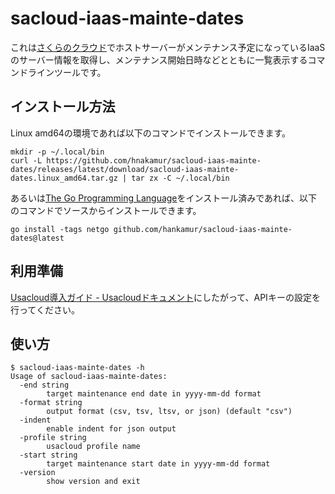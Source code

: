 # sacloud-iaas-mainte-dates

これは[さくらのクラウド](https://cloud.sakura.ad.jp/)でホストサーバーがメンテナンス予定になっているIaaSのサーバー情報を取得し、メンテナンス開始日時などとともに一覧表示するコマンドラインツールです。

## インストール方法

Linux amd64の環境であれば以下のコマンドでインストールできます。

```
mkdir -p ~/.local/bin
curl -L https://github.com/hnakamur/sacloud-iaas-mainte-dates/releases/latest/download/sacloud-iaas-mainte-dates.linux_amd64.tar.gz | tar zx -C ~/.local/bin
```

あるいは[The Go Programming Language](https://go.dev/)をインストール済みであれば、以下のコマンドでソースからインストールできます。

```
go install -tags netgo github.com/hankamur/sacloud-iaas-mainte-dates@latest
```

## 利用準備

[Usacloud導入ガイド - Usacloudドキュメント](https://docs.usacloud.jp/usacloud/installation/start_guide/)にしたがって、APIキーの設定を行ってください。

## 使い方

```
$ sacloud-iaas-mainte-dates -h
Usage of sacloud-iaas-mainte-dates:
  -end string
        target maintenance end date in yyyy-mm-dd format
  -format string
        output format (csv, tsv, ltsv, or json) (default "csv")
  -indent
        enable indent for json output
  -profile string
        usacloud profile name
  -start string
        target maintenance start date in yyyy-mm-dd format
  -version
        show version and exit
```
